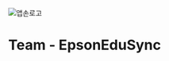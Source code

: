 ![앱손로고](https://static.wixstatic.com/media/b35a5c_c9d4f9da835846cfbe64bbbc625bd75c~mv2.png/v1/fill/w_2500,h_1111,al_c/b35a5c_c9d4f9da835846cfbe64bbbc625bd75c~mv2.png)

# Team - EpsonEduSync 
